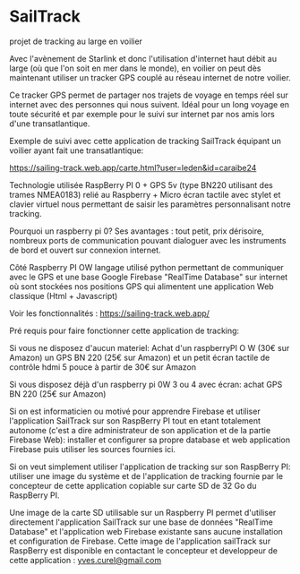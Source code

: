 # SailTrack
projet de tracking au large en voilier

Avec l'avènement de Starlink et donc l'utilisation d'internet haut débit au large (où que l'on soit en mer dans le monde), en voilier on peut dès maintenant utiliser un tracker GPS couplé au réseau internet de notre voilier. 

Ce tracker GPS permet de partager nos trajets de voyage en temps réel sur internet avec des personnes qui nous suivent. Idéal pour un long voyage en toute sécurité et par exemple pour le suivi sur internet par nos amis lors d'une transatlantique.

Exemple de suivi avec cette application de tracking SailTrack équipant un voilier ayant fait une transatlantique:

https://sailing-track.web.app/carte.html?user=leden&id=caraibe24


Technologie utilisée
RaspBerry PI 0 + GPS 5v (type BN220 utilisant des trames NMEA0183) relié au Raspberry + Micro écran tactile avec stylet et clavier virtuel nous permettant de saisir les paramètres personnalisant notre tracking.

Pourquoi un raspberry pi 0? Ses avantages : tout petit, prix dérisoire, nombreux ports de communication pouvant dialoguer avec les instruments de bord et ouvert sur connexion internet.

Côté Raspberry PI OW langage utilisé python permettant de communiquer avec le GPS et une base Google Firebase "RealTime Database" sur internet où sont stockées nos positions GPS qui alimentent une application Web classique (Html + Javascript)

Voir les fonctionnalités :
https://sailing-track.web.app/

Pré requis pour faire fonctionner cette application de tracking: 

Si vous ne disposez d'aucun materiel: Achat d'un raspberryPI O W (30€ sur Amazon) un GPS BN 220 (25€ sur Amazon) et un petit écran tactile de contrôle hdmi 5 pouce à partir de 30€ sur Amazon

Si vous disposez déjà d'un raspberry pi 0W 3 ou 4 avec écran: achat GPS BN 220 (25€ sur Amazon)


Si on est informaticien ou motivé pour apprendre Firebase et utiliser l'application SailTrack sur son RaspBerry PI  tout en etant totalement autonome  (c'est a dire administrateur de son application et de la partie Firebase Web):
installer et configurer sa propre database et web application Firebase puis utiliser les sources fournies ici.

Si on veut simplement utiliser l'application de tracking sur son RaspBerry PI:  utiliser une image du système et de l'application de tracking fournie par le concepteur de cette application copiable sur carte SD de 32 Go du RaspBerry PI.

Une image de la carte SD utilisable sur un Raspberry PI permet d'utiliser directement l'application SailTrack sur une base de données "RealTime Database" et l'application web Firebase existante sans aucune installation et configuration de Firebase. Cette image de l'application sailTrack sur RaspBerry est disponible en contactant le concepteur et developpeur de cette application : yves.curel@gmail.com





